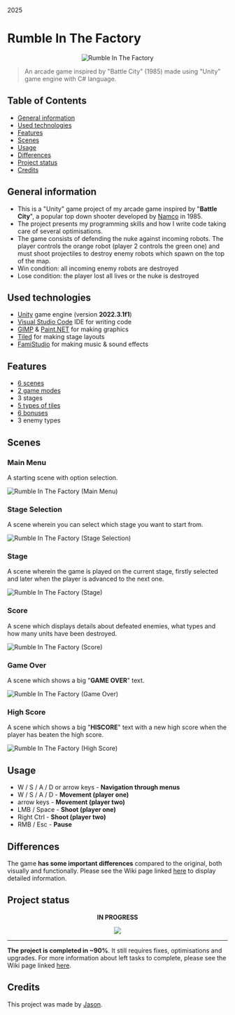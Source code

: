 2025
# Rumble In The Factory
<p align = "center"><img src="./Assets/Game/Sprites/Single/Main%20Menu/GameLogo.png?raw=true" alt = "Rumble In The Factory"/></p>

> An arcade game inspired by "Battle City" (1985) made using "Unity" game engine with C# language.

## Table of Contents
* [General information](#general-information)
* [Used technologies](#used-technologies)
* [Features](#features)
* [Scenes](#scenes)
* [Usage](#usage)
* [Differences](#differences)
* [Project status](#project-status)
* [Credits](#credits)

## General information
- This is a "Unity" game project of my arcade game inspired by "**Battle City**", a popular top down shooter developed by [Namco](https://en.wikipedia.org/wiki/Namco "Namco - Wikipedia") in 1985.
- The project presents my programming skills and how I write code taking care of several optimisations.
- The game consists of defending the nuke against incoming robots. The player controls the orange robot (player 2 controls the green one) and must shoot projectiles to destroy enemy robots which spawn on the top of the map.
- Win condition: all incoming enemy robots are destroyed
- Lose condition: the player lost all lives or the nuke is destroyed

## Used technologies
- [Unity](https://unity.com/ "Unity Real-Time Development Platform | 3D, 2D, VR &amp; AR Engine") game engine (version **2022.3.1f1**)
- [Visual Studio Code](https://code.visualstudio.com/ "Visual Studio Code - Code Editing. Redefined") IDE for writing code
- [GIMP](https://www.gimp.org/ "GIMP - GNU Image Manipulation Program") & [Paint.NET](https://www.getpaint.net/ "Paint.NET - Free Software for Digital Photo Editing") for making graphics
- [Tiled](https://www.mapeditor.org/ "Tiled | Flexible level editor") for making stage layouts
- [FamiStudio](https://famistudio.org/ "FamiStudio - NES Music Editor") for making music & sound effects

## Features
- [6 scenes](https://github.com/JasonNumberThirteen/UnityRumbleInTheFactory/wiki/Scenes "Scenes")
- [2 game modes](https://github.com/JasonNumberThirteen/UnityRumbleInTheFactory/wiki/Main-Menu#1-player "Main Menu")
- 3 stages
- [5 types of tiles](https://github.com/JasonNumberThirteen/UnityRumbleInTheFactory/wiki/Tiles "Tiles")
- [6 bonuses](https://github.com/JasonNumberThirteen/UnityRumbleInTheFactory/wiki/Bonuses "Bonuses")
- 3 enemy types

## Scenes
### Main Menu
A starting scene with option selection.

![Rumble In The Factory (Main Menu)](./Screenshots/MainMenu.png?raw=true)
### Stage Selection
A scene wherein you can select which stage you want to start from.

![Rumble In The Factory (Stage Selection)](./Screenshots/StageSelection.png?raw=true)
### Stage
A scene wherein the game is played on the current stage, firstly selected and later when the player is advanced to the next one.

![Rumble In The Factory (Stage)](./Screenshots/Stage.png?raw=true)
### Score
A scene which displays details about defeated enemies, what types and how many units have been destroyed.

![Rumble In The Factory (Score)](./Screenshots/Score.png?raw=true)
### Game Over
A scene which shows a big "**GAME OVER**" text.

![Rumble In The Factory (Game Over)](./Screenshots/GameOver.png?raw=true)
### High Score
A scene which shows a big "**HISCORE**" text with a new high score when the player has beaten the high score.

![Rumble In The Factory (High Score)](./Screenshots/HighScore.png?raw=true)
## Usage
- W / S / A / D or arrow keys - **Navigation through menus**
- W / S / A / D - **Movement (player one)**
- arrow keys - **Movement (player two)**
- LMB / Space - **Shoot (player one)**
- Right Ctrl - **Shoot (player two)**
- RMB / Esc - **Pause**

## Differences
The game **has some important differences** compared to the original, both visually and functionally. Please see the Wiki page linked [here](https://github.com/JasonNumberThirteen/UnityRumbleInTheFactory/wiki/Differences-to-the-original-game "Differences to the original game") to display detailed information.

## Project status
<p align = "center"><b>IN PROGRESS</b></p>
<p align = "center"><img src="https://upload.wikimedia.org/wikipedia/commons/b/bd/Gasr90percent.png"/></p>

---
**The project is completed in ~90%**. It still requires fixes, optimisations and upgrades. For more information about left tasks to complete, please see the Wiki page linked [here](https://github.com/JasonNumberThirteen/UnityRumbleInTheFactory/wiki/Project-status "Project status").

## Credits
This project was made by [Jason](https://jasonxiii.pl "Jason. Cała informatyka w jednym miejscu! Oficjalna strona internetowa! Setki artykułów na różne tematy! Wszystko stworzone przez jedną osobę!").
